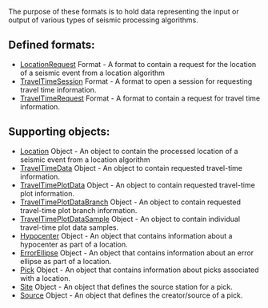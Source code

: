 The purpose of these formats is to hold data representing the input or output
of various types of seismic processing algorithms.

## Defined formats:
* [LocationRequest](LocationRequest.md) Format - A format to contain a
request for the location of a seismic event from a location algorithm
* [TravelTimeSession](TravelTimeSession.md) Format - A format to open a
session for requesting travel time information.
* [TravelTimeRequest](TravelTimeRequest.md) Format - A format to contain
a request for travel time information.

## Supporting objects:
* [Location](LocationData.md) Object - An object to contain the processed location
of a seismic event from a location algorithm
* [TravelTimeData](TravelTimeData.md) Object - An object to contain requested
travel-time information.
* [TravelTimePlotData](TravelTimePlotData.md) Object - An object to contain
requested travel-time plot information.
* [TravelTimePlotDataBranch](TravelTimePlotDataBranch.md) Object - An object to
contain requested travel-time plot branch information.
* [TravelTimePlotDataSample](TravelTimePlotDataSample.md) Object - An object to
contain individual travel-time plot data samples.
* [Hypocenter](Hypocenter.md) Object - An object that contains information about
a hypocenter as part of a location.
* [ErrorEllipse](ErrorEllipse.md) Object - An object that contains information
about an error ellipse as part of a location.
* [Pick](Pick.md) Object - An object that contains information about picks
associated with a location.
* [Site](Site.md) Object - An object that defines the source station for a pick.
* [Source](Source.md) Object - An object that defines the creator/source of a
pick.
